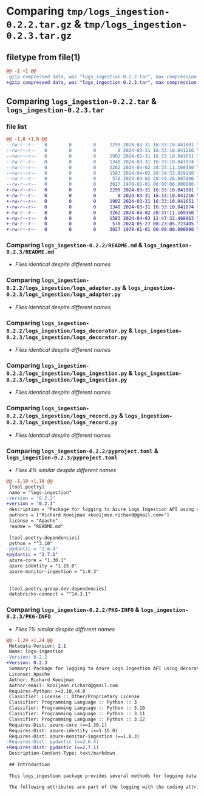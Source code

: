 # Comparing `tmp/logs_ingestion-0.2.2.tar.gz` & `tmp/logs_ingestion-0.2.3.tar.gz`

## filetype from file(1)

```diff
@@ -1 +1 @@
-gzip compressed data, was "logs_ingestion-0.2.2.tar", max compression
+gzip compressed data, was "logs_ingestion-0.2.3.tar", max compression
```

## Comparing `logs_ingestion-0.2.2.tar` & `logs_ingestion-0.2.3.tar`

### file list

```diff
@@ -1,8 +1,8 @@
--rw-r--r--   0        0        0     2299 2024-03-31 16:33:10.041001 logs_ingestion-0.2.2/README.md
--rw-r--r--   0        0        0        0 2024-03-31 16:33:10.041216 logs_ingestion-0.2.2/logs_ingestion/__init__.py
--rw-r--r--   0        0        0     1902 2024-03-31 16:33:10.041651 logs_ingestion-0.2.2/logs_ingestion/logs_adapter.py
--rw-r--r--   0        0        0     1340 2024-03-31 16:33:10.041874 logs_ingestion-0.2.2/logs_ingestion/logs_decorator.py
--rw-r--r--   0        0        0     2262 2024-04-02 20:37:11.169350 logs_ingestion-0.2.2/logs_ingestion/logs_ingestion.py
--rw-r--r--   0        0        0     1583 2024-04-02 20:34:53.929260 logs_ingestion-0.2.2/logs_ingestion/logs_record.py
--rw-r--r--   0        0        0      570 2024-04-02 20:41:26.007006 logs_ingestion-0.2.2/pyproject.toml
--rw-r--r--   0        0        0     3027 1970-01-01 00:00:00.000000 logs_ingestion-0.2.2/PKG-INFO
+-rw-r--r--   0        0        0     2299 2024-03-31 16:33:10.041001 logs_ingestion-0.2.3/README.md
+-rw-r--r--   0        0        0        0 2024-03-31 16:33:10.041216 logs_ingestion-0.2.3/logs_ingestion/__init__.py
+-rw-r--r--   0        0        0     1902 2024-03-31 16:33:10.041651 logs_ingestion-0.2.3/logs_ingestion/logs_adapter.py
+-rw-r--r--   0        0        0     1340 2024-03-31 16:33:10.041874 logs_ingestion-0.2.3/logs_ingestion/logs_decorator.py
+-rw-r--r--   0        0        0     2262 2024-04-02 20:37:11.169350 logs_ingestion-0.2.3/logs_ingestion/logs_ingestion.py
+-rw-r--r--   0        0        0     1583 2024-04-03 12:47:32.468063 logs_ingestion-0.2.3/logs_ingestion/logs_record.py
+-rw-r--r--   0        0        0      570 2024-05-27 08:23:05.723405 logs_ingestion-0.2.3/pyproject.toml
+-rw-r--r--   0        0        0     3027 1970-01-01 00:00:00.000000 logs_ingestion-0.2.3/PKG-INFO
```

### Comparing `logs_ingestion-0.2.2/README.md` & `logs_ingestion-0.2.3/README.md`

 * *Files identical despite different names*

### Comparing `logs_ingestion-0.2.2/logs_ingestion/logs_adapter.py` & `logs_ingestion-0.2.3/logs_ingestion/logs_adapter.py`

 * *Files identical despite different names*

### Comparing `logs_ingestion-0.2.2/logs_ingestion/logs_decorator.py` & `logs_ingestion-0.2.3/logs_ingestion/logs_decorator.py`

 * *Files identical despite different names*

### Comparing `logs_ingestion-0.2.2/logs_ingestion/logs_ingestion.py` & `logs_ingestion-0.2.3/logs_ingestion/logs_ingestion.py`

 * *Files identical despite different names*

### Comparing `logs_ingestion-0.2.2/logs_ingestion/logs_record.py` & `logs_ingestion-0.2.3/logs_ingestion/logs_record.py`

 * *Files identical despite different names*

### Comparing `logs_ingestion-0.2.2/pyproject.toml` & `logs_ingestion-0.2.3/pyproject.toml`

 * *Files 4% similar despite different names*

```diff
@@ -1,18 +1,18 @@
 [tool.poetry]
 name = "logs-ingestion"
-version = "0.2.2"
+version = "0.2.3"
 description = "Package for logging to Azure Logs Ingestion API using decorators and regular logging statements."
 authors = ["Richard Kooijman <kooijman.richard@gmail.com>"]
 license = "Apache"
 readme = "README.md"
 
 [tool.poetry.dependencies]
 python = "^3.10"
-pydantic = "2.6.4"
+pydantic = "2.7.1"
 azure-core = "1.30.1"
 azure-identity = "1.15.0"
 azure-monitor-ingestion = "1.0.3"
 
 
 [tool.poetry.group.dev.dependencies]
 databricks-connect = "^14.3.1"
```

### Comparing `logs_ingestion-0.2.2/PKG-INFO` & `logs_ingestion-0.2.3/PKG-INFO`

 * *Files 1% similar despite different names*

```diff
@@ -1,24 +1,24 @@
 Metadata-Version: 2.1
 Name: logs-ingestion
-Version: 0.2.2
+Version: 0.2.3
 Summary: Package for logging to Azure Logs Ingestion API using decorators and regular logging statements.
 License: Apache
 Author: Richard Kooijman
 Author-email: kooijman.richard@gmail.com
 Requires-Python: >=3.10,<4.0
 Classifier: License :: Other/Proprietary License
 Classifier: Programming Language :: Python :: 3
 Classifier: Programming Language :: Python :: 3.10
 Classifier: Programming Language :: Python :: 3.11
 Classifier: Programming Language :: Python :: 3.12
 Requires-Dist: azure-core (==1.30.1)
 Requires-Dist: azure-identity (==1.15.0)
 Requires-Dist: azure-monitor-ingestion (==1.0.3)
-Requires-Dist: pydantic (==2.6.4)
+Requires-Dist: pydantic (==2.7.1)
 Description-Content-Type: text/markdown
 
 ## Introduction
 
 This logs_ingestion package provides several methods for logging data into Azure Monitor using the Logs Ingestion API.
 
 The following attributes are part of the logging with the coding attribute names between brackets:
```

